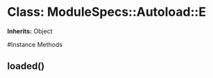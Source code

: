 # Class: ModuleSpecs::Autoload::E
**Inherits:** Object
    




#Instance Methods
## loaded() [](#method-i-loaded)


